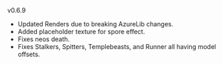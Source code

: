 v0.6.9

- Updated Renders due to breaking AzureLib changes.
- Added placeholder texture for spore effect.
- Fixes neos death.
- Fixes Stalkers, Spitters, Templebeasts, and Runner all having model offsets. 